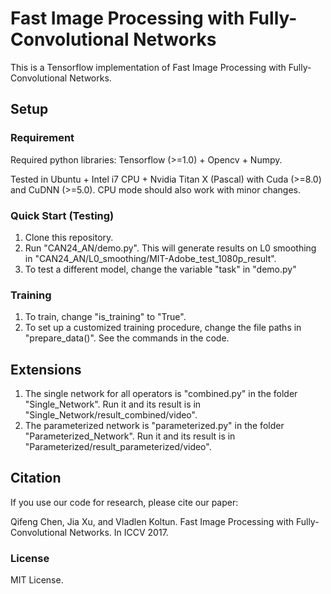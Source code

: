 #  Fast Image Processing with Fully-Convolutional Networks
This is a Tensorflow implementation of Fast Image Processing with Fully-Convolutional Networks.

## Setup

### Requirement
Required python libraries: Tensorflow (>=1.0) + Opencv + Numpy.

Tested in Ubuntu + Intel i7 CPU + Nvidia Titan X (Pascal) with Cuda (>=8.0) and CuDNN (>=5.0). CPU mode should also work with minor changes.

### Quick Start (Testing)
1. Clone this repository.
2. Run "CAN24_AN/demo.py". This will generate results on L0 smoothing in "CAN24_AN/L0_smoothing/MIT-Adobe_test_1080p_result".
3. To test a different model, change the variable "task" in "demo.py"

### Training
1. To train, change "is_training" to "True".
2. To set up a customized training procedure, change the file paths in "prepare_data()". See the commands in the code.

## Extensions
1. The single network for all operators is "combined.py" in the folder "Single_Network". Run it and its result is in "Single_Network/result_combined/video".
2. The parameterized network is "parameterized.py" in the folder "Parameterized_Network". Run it and its result is in "Parameterized/result_parameterized/video".

## Citation
If you use our code for research, please cite our paper:

Qifeng Chen, Jia Xu, and Vladlen Koltun. Fast Image Processing with Fully-Convolutional Networks. In ICCV 2017.

### License
MIT License.



